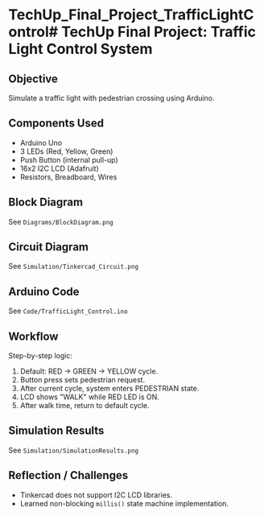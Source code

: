 # TechUp_Final_Project_TrafficLightControl# TechUp Final Project: Traffic Light Control System

## Objective
Simulate a traffic light with pedestrian crossing using Arduino.

## Components Used
- Arduino Uno
- 3 LEDs (Red, Yellow, Green)
- Push Button (internal pull-up)
- 16x2 I2C LCD (Adafruit)
- Resistors, Breadboard, Wires

## Block Diagram
See `Diagrams/BlockDiagram.png`

## Circuit Diagram
See `Simulation/Tinkercad_Circuit.png`

## Arduino Code
See `Code/TrafficLight_Control.ino`

## Workflow
Step-by-step logic:
1. Default: RED → GREEN → YELLOW cycle.
2. Button press sets pedestrian request.
3. After current cycle, system enters PEDESTRIAN state.
4. LCD shows "WALK" while RED LED is ON.
5. After walk time, return to default cycle.

## Simulation Results
See `Simulation/SimulationResults.png`

## Reflection / Challenges
- Tinkercad does not support I2C LCD libraries.
- Learned non-blocking `millis()` state machine implementation.
